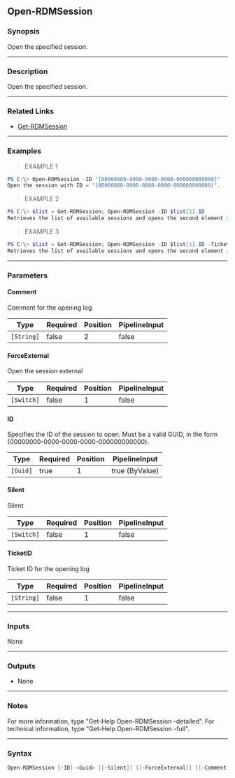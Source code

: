 Open-RDMSession
---------------

### Synopsis
Open the specified session.

---

### Description

Open the specified session.

---

### Related Links
* [Get-RDMSession](Get-RDMSession)

---

### Examples
> EXAMPLE 1

```PowerShell
PS C:\> Open-RDMSession -ID "{00000000-0000-0000-0000-000000000000}"
Open the session with ID = "{00000000-0000-0000-0000-000000000000}".
```
> EXAMPLE 2

```PowerShell
PS C:\> $list = Get-RDMSession; Open-RDMSession -ID $list[1].ID
Retrieves the list of available sessions and opens the second element in the list.
```
> EXAMPLE 3

```PowerShell
PS C:\> $list = Get-RDMSession; Open-RDMSession -ID $list[1].ID -TicketID 123 -Comment "A comment"
Retrieves the list of available sessions and opens the second element in the list while filling the prompt, if required, with the the ticket id and a comment.
```

---

### Parameters
#### **Comment**
Comment for the opening log

|Type      |Required|Position|PipelineInput|
|----------|--------|--------|-------------|
|`[String]`|false   |2       |false        |

#### **ForceExternal**
Open the session external

|Type      |Required|Position|PipelineInput|
|----------|--------|--------|-------------|
|`[Switch]`|false   |1       |false        |

#### **ID**
Specifies the ID of the session to open.
Must be a valid GUID, in the form {00000000-0000-0000-0000-000000000000}.

|Type    |Required|Position|PipelineInput |
|--------|--------|--------|--------------|
|`[Guid]`|true    |1       |true (ByValue)|

#### **Silent**
Silent

|Type      |Required|Position|PipelineInput|
|----------|--------|--------|-------------|
|`[Switch]`|false   |1       |false        |

#### **TicketID**
Ticket ID for the opening log

|Type      |Required|Position|PipelineInput|
|----------|--------|--------|-------------|
|`[String]`|false   |1       |false        |

---

### Inputs
None

---

### Outputs
* None

---

### Notes
For more information, type "Get-Help Open-RDMSession -detailed". For technical information, type "Get-Help Open-RDMSession -full".

---

### Syntax
```PowerShell
Open-RDMSession [-ID] <Guid> [[-Silent]] [[-ForceExternal]] [[-Comment] <String>] [[-TicketID] <String>] [<CommonParameters>]
```
